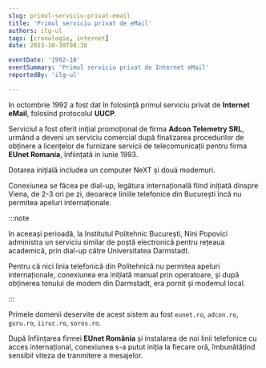 ```yaml
---
slug: primul-serviciu-privat-email
title: 'Primul serviciu privat de eMail'
authors: ilg-ul
tags: [cronologie, internet]
date: 2023-10-30T08:38

eventDate: '1992-10'
eventSummary: 'Primul serviciu privat de Internet eMail'
reportedBy: 'ilg-ul'

---
```


In octombrie 1992 a fost dat în folosință primul serviciu privat de
**Internet eMail**, folosind protocolul **UUCP**.

Serviciul a fost oferit inițial promoțional de firma **Adcon Telemetry SRL**,
urmând a deveni un serviciu comercial
după finalizarea procedurilor de obținere a licențelor de furnizare
servicii de telecomunicații pentru firma **EUnet Romania**, înființată
in iunie 1993.

Dotarea inițială includea un computer NeXT și două modemuri.

Conexiunea se făcea pe dial-up, legătura internațională fiind inițiată
dinspre Viena, de 2-3 ori pe zi, deoarece liniile telefonice din București
încă nu permitea apeluri internaționale.

:::note

In aceeași perioadă, la Institutul Politehnic București, Nini Popovici
administra un serviciu similar de poștă electronică pentru rețeaua
academică, prin dial-up către Universitatea Darmstadt.

Pentru că nici linia telefonică din Politehnică nu permitea apeluri
internaționale, conexiunea era inițiată manual prin operatoare, și după
obținerea tonului de modem din Darmstadt, era pornit și modemul local.

:::

Primele domenii deservite de acest sistem au fost `eunet.ro`,
`adcon.ro`, `guru.ro`, `iiruc.ro`, `soros.ro`.

După înființarea firmei **EUnet România** și instalarea de noi linii telefonice
cu acces internațional, conexiunea s-a putut iniția la fiecare oră,
îmbunătățind sensibil viteza de tranmitere a mesajelor.
